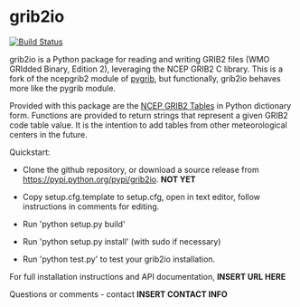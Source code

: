 # grib2io

[![Build Status](https://travis-ci.com/eengl/grib2io.svg?branch=master)](https://travis-ci.com/eengl/grib2io)

grib2io is a Python package for reading and writing GRIB2 files (WMO GRIdded Binary, Edition 2), leveraging the NCEP GRIB2 C library.  This is a fork of the ncepgrib2 module of [pygrib](https://github.com/jswhit/pygrib), but functionally, grib2io behaves more like the pygrib module.

Provided with this package are the [NCEP GRIB2 Tables](https://www.nco.ncep.noaa.gov/pmb/docs/grib2/grib2_doc/) in Python dictionary form.  Functions are provided to return strings that represent a given GRIB2 code table value.  It is the intention to add tables from other meteorological centers in the future.

Quickstart:

* Clone the github repository, or download a source release from https://pypi.python.org/pypi/grib2io. **NOT YET**

* Copy setup.cfg.template to setup.cfg, open in text editor, follow instructions in
comments for editing.

* Run 'python setup.py build'

* Run 'python setup.py install' (with sudo if necessary)

* Run 'python test.py' to test your grib2io installation.

For full installation instructions and API documentation, __INSERT URL HERE__

Questions or comments - contact __INSERT CONTACT INFO__
